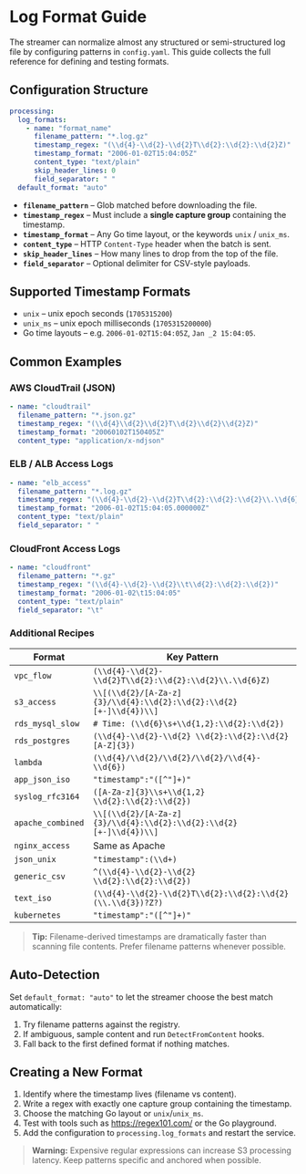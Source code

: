 # Log Format Guide

The streamer can normalize almost any structured or semi-structured log file by configuring patterns in `config.yaml`. This guide collects the full reference for defining and testing formats.

## Configuration Structure

```yaml
processing:
  log_formats:
    - name: "format_name"
      filename_pattern: "*.log.gz"
      timestamp_regex: "(\\d{4}-\\d{2}-\\d{2}T\\d{2}:\\d{2}:\\d{2}Z)"
      timestamp_format: "2006-01-02T15:04:05Z"
      content_type: "text/plain"
      skip_header_lines: 0
      field_separator: " "
  default_format: "auto"
```

- **`filename_pattern`** – Glob matched before downloading the file.
- **`timestamp_regex`** – Must include a **single capture group** containing the timestamp.
- **`timestamp_format`** – Any Go time layout, or the keywords `unix` / `unix_ms`.
- **`content_type`** – HTTP `Content-Type` header when the batch is sent.
- **`skip_header_lines`** – How many lines to drop from the top of the file.
- **`field_separator`** – Optional delimiter for CSV-style payloads.

## Supported Timestamp Formats

- `unix` – unix epoch seconds (`1705315200`)
- `unix_ms` – unix epoch milliseconds (`1705315200000`)
- Go time layouts – e.g. `2006-01-02T15:04:05Z`, `Jan _2 15:04:05`.

## Common Examples

### AWS CloudTrail (JSON)
```yaml
- name: "cloudtrail"
  filename_pattern: "*.json.gz"
  timestamp_regex: "(\\d{4}\\d{2}\\d{2}T\\d{2}\\d{2}\\d{2}Z)"
  timestamp_format: "20060102T150405Z"
  content_type: "application/x-ndjson"
```

### ELB / ALB Access Logs
```yaml
- name: "elb_access"
  filename_pattern: "*.log.gz"
  timestamp_regex: "(\\d{4}-\\d{2}-\\d{2}T\\d{2}:\\d{2}:\\d{2}\\.\\d{6}Z)"
  timestamp_format: "2006-01-02T15:04:05.000000Z"
  content_type: "text/plain"
  field_separator: " "
```

### CloudFront Access Logs
```yaml
- name: "cloudfront"
  filename_pattern: "*.gz"
  timestamp_regex: "(\\d{4}-\\d{2}-\\d{2}\\t\\d{2}:\\d{2}:\\d{2})"
  timestamp_format: "2006-01-02\t15:04:05"
  content_type: "text/plain"
  field_separator: "\t"
```

### Additional Recipes

| Format | Key Pattern |
| --- | --- |
| `vpc_flow` | `(\\d{4}-\\d{2}-\\d{2}T\\d{2}:\\d{2}:\\d{2}\\.\\d{6}Z)` |
| `s3_access` | `\\[(\\d{2}/[A-Za-z]{3}/\\d{4}:\\d{2}:\\d{2}:\\d{2} [+-]\\d{4})\\]` |
| `rds_mysql_slow` | `# Time: (\\d{6}\s+\\d{1,2}:\\d{2}:\\d{2})` |
| `rds_postgres` | `(\\d{4}-\\d{2}-\\d{2} \\d{2}:\\d{2}:\\d{2} [A-Z]{3})` |
| `lambda` | `(\\d{4}/\\d{2}/\\d{2}/\\d{2}/\\d{4}-\\d{6})` |
| `app_json_iso` | `"timestamp":"([^"]+)"` |
| `syslog_rfc3164` | `([A-Za-z]{3}\\s+\\d{1,2} \\d{2}:\\d{2}:\\d{2})` |
| `apache_combined` | `\\[(\\d{2}/[A-Za-z]{3}/\\d{4}:\\d{2}:\\d{2}:\\d{2} [+-]\\d{4})\\]` |
| `nginx_access` | Same as Apache |
| `json_unix` | `"timestamp":(\\d+)` |
| `generic_csv` | `^(\\d{4}-\\d{2}-\\d{2} \\d{2}:\\d{2}:\\d{2})` |
| `text_iso` | `(\\d{4}-\\d{2}-\\d{2}T\\d{2}:\\d{2}:\\d{2}(\\.\\d{3})?Z?)` |
| `kubernetes` | `"timestamp":"([^"]+)"` |

> **Tip:** Filename-derived timestamps are dramatically faster than scanning file contents. Prefer filename patterns whenever possible.

## Auto-Detection

Set `default_format: "auto"` to let the streamer choose the best match automatically:

1. Try filename patterns against the registry.
2. If ambiguous, sample content and run `DetectFromContent` hooks.
3. Fall back to the first defined format if nothing matches.

## Creating a New Format

1. Identify where the timestamp lives (filename vs content).
2. Write a regex with exactly one capture group containing the timestamp.
3. Choose the matching Go layout or `unix`/`unix_ms`.
4. Test with tools such as https://regex101.com/ or the Go playground.
5. Add the configuration to `processing.log_formats` and restart the service.

> **Warning:** Expensive regular expressions can increase S3 processing latency. Keep patterns specific and anchored when possible.
